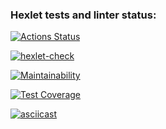 ### Hexlet tests and linter status:
[![Actions Status](https://github.com/DarkN3ro/frontend-project-46/actions/workflows/hexlet-check.yml/badge.svg)](https://github.com/DarkN3ro/frontend-project-46/actions)

[![hexlet-check](https://github.com/DarkN3ro/frontend-project-46/actions/workflows/hexlet-check.yml/badge.svg)](https://github.com/DarkN3ro/frontend-project-46/actions/workflows/hexlet-check.yml)

[![Maintainability](https://api.codeclimate.com/v1/badges/14640bf0b4e3cf8362f0/maintainability)](https://codeclimate.com/github/DarkN3ro/frontend-project-46/maintainability)

[![Test Coverage](https://api.codeclimate.com/v1/badges/14640bf0b4e3cf8362f0/test_coverage)](https://codeclimate.com/github/DarkN3ro/frontend-project-46/test_coverage)

[![asciicast](https://asciinema.org/a/679507.svg)](https://asciinema.org/a/679507)